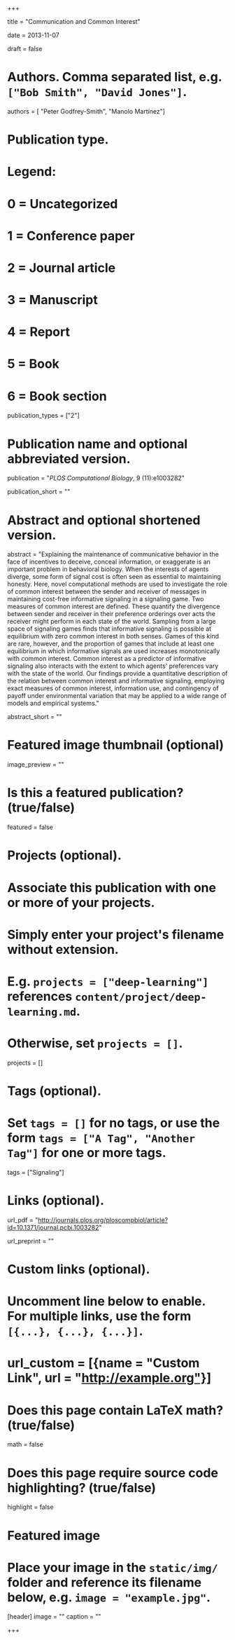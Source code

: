 +++ 

title = "Communication and Common Interest" 

date = 2013-11-07

draft = false

# Authors. Comma separated list, e.g. `["Bob Smith", "David Jones"]`. 

authors = [ "Peter Godfrey-Smith", "Manolo Martínez"]

# Publication type.
# Legend:
# 0 = Uncategorized
# 1 = Conference paper
# 2 = Journal article
# 3 = Manuscript
# 4 = Report
# 5 = Book
# 6 = Book section
publication_types = ["2"]

# Publication name and optional abbreviated version. 

publication = "*PLOS Computational Biology*, 9 (11):e1003282" 

publication_short = ""

# Abstract and optional shortened version.

abstract = "Explaining the maintenance of communicative behavior in the face of incentives to deceive, conceal information, or exaggerate is an important problem in behavioral biology. When the interests of agents diverge, some form of signal cost is often seen as essential to maintaining honesty. Here, novel computational methods are used to investigate the role of common interest between the sender and receiver of messages in maintaining cost-free informative signaling in a signaling game. Two measures of common interest are defined. These quantify the divergence between sender and receiver in their preference orderings over acts the receiver might perform in each state of the world. Sampling from a large space of signaling games finds that informative signaling is possible at equilibrium with zero common interest in both senses. Games of this kind are rare, however, and the proportion of games that include at least one equilibrium in which informative signals are used increases monotonically with common interest. Common interest as a predictor of informative signaling also interacts with the extent to which agents' preferences vary with the state of the world. Our findings provide a quantitative description of the relation between common interest and informative signaling, employing exact measures of common interest, information use, and contingency of payoff under environmental variation that may be applied to a wide range of models and empirical systems."

abstract_short = ""

# Featured image thumbnail (optional)
image_preview = ""

# Is this a featured publication? (true/false) 

featured = false

# Projects (optional).
#   Associate this publication with one or more of your projects.
#   Simply enter your project's filename without extension.
#   E.g. `projects = ["deep-learning"]` references `content/project/deep-learning.md`.
#   Otherwise, set `projects = []`.
projects = []

# Tags (optional).
#   Set `tags = []` for no tags, or use the form `tags = ["A Tag", "Another Tag"]` for one or more tags. 

tags = ["Signaling"]

# Links (optional). 

url_pdf = "http://journals.plos.org/ploscompbiol/article?id=10.1371/journal.pcbi.1003282" 

url_preprint = ""

# Custom links (optional).
#   Uncomment line below to enable. For multiple links, use the form `[{...}, {...}, {...}]`.
# url_custom = [{name = "Custom Link", url = "http://example.org"}]

# Does this page contain LaTeX math? (true/false) 
math = false

# Does this page require source code highlighting? (true/false) 
highlight = false

# Featured image
# Place your image in the `static/img/` folder and reference its filename below, e.g. `image = "example.jpg"`.
[header]
image = ""
caption = ""

+++
